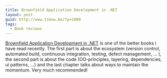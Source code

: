 ```yaml
---
title: Brownfield Application Development in .NET
layout: post
guid: http://www.timvw.be/?p=1809
tags:
  - Book reviews
---
```

[Brownfield Application Development in .NET](http://www.manning.com/baley/) is one of the better books i have read recently. The first part is about the ecosystem (version control, automated build, continuous integration, testing, defect management, ... ), the second part is about the code (OO-principles, layering, dependencies, ui patterns, ...) and the last chapter talks about ways to maintain the momentum. Very much recommended!
